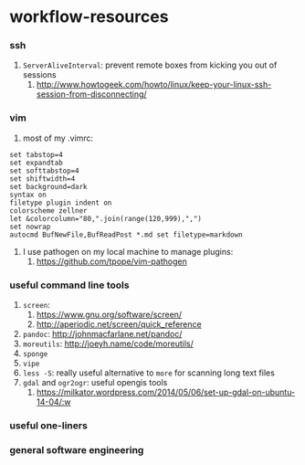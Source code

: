 # workflow-resources

### ssh
1. `ServerAliveInterval`: prevent remote boxes from kicking you out of sessions
    1.  http://www.howtogeek.com/howto/linux/keep-your-linux-ssh-session-from-disconnecting/

### vim
1. most of my .vimrc:
```vim
set tabstop=4
set expandtab
set softtabstop=4
set shiftwidth=4
set background=dark
syntax on
filetype plugin indent on
colorscheme zellner
let &colorcolumn="80,".join(range(120,999),",")
set nowrap
autocmd BufNewFile,BufReadPost *.md set filetype=markdown
```
1. I use pathogen on my local machine to manage plugins: 
    1. https://github.com/tpope/vim-pathogen

### useful command line tools
1. `screen`: 
    1. https://www.gnu.org/software/screen/
    1. http://aperiodic.net/screen/quick_reference
1. `pandoc`: http://johnmacfarlane.net/pandoc/
1. `moreutils`: http://joeyh.name/code/moreutils/
  1. `sponge`
  1. `vipe`
1. `less -S`: really useful alternative to `more` for scanning long text files 
1. `gdal` and `ogr2ogr`: useful opengis tools
    1. https://milkator.wordpress.com/2014/05/06/set-up-gdal-on-ubuntu-14-04/:w
### useful one-liners

### general software engineering

